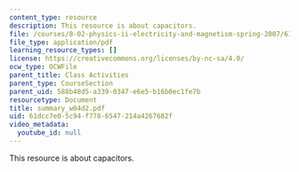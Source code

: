 ```yaml
---
content_type: resource
description: This resource is about capacitors.
file: /courses/8-02-physics-ii-electricity-and-magnetism-spring-2007/61dcc7e05c94f7786547214a4267682f_summary_w04d2.pdf
file_type: application/pdf
learning_resource_types: []
license: https://creativecommons.org/licenses/by-nc-sa/4.0/
ocw_type: OCWFile
parent_title: Class Activities
parent_type: CourseSection
parent_uid: 588b48d5-a339-0347-e6e5-b16b0ec1fe7b
resourcetype: Document
title: summary_w04d2.pdf
uid: 61dcc7e0-5c94-f778-6547-214a4267682f
video_metadata:
  youtube_id: null
---
```

This resource is about capacitors.